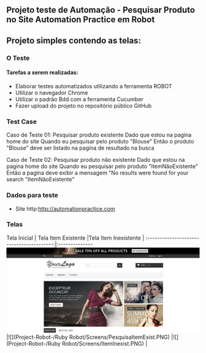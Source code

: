 ## Projeto teste de Automação - Pesquisar Produto no Site Automation Practice em Robot 

Projeto simples contendo as telas: 
 - 
 
### O Teste
#### Tarefas a serem realizadas:
 - Elaborar testes automatizados utilizando a ferramenta ROBOT
 - Utilizar o navegador Chrome
 - Utilizar o padrão Bdd com a ferramenta Cucumber
 - Fazer upload do projeto no repositório público GitHub

 
 ### Test Case


Caso de Teste 01: Pesquisar produto existente
  Dado que estou na pagina home do site
  Quando eu pesquisar pelo produto "Blouse"
  Então o produto "Blouse" deve ser listado na pagina de resultado na busca


Caso de Teste 02: Pesquisar produto não existente
  Dado que estou na pagina home do site
  Quando eu pesquisar pelo produto "ItemNãoExistente"
  Então a pagina deve exibir a mensagem "No results were found for your search "ItemNãoExistente"


  
 ### Dados para teste 
  - Site http:http://automationpractice.com



 ### Telas
 
Tela Inicial                               | Tela Item Existente |Tela Item Inexistente |
  :----------------------------------------:|:--------------
  ![](Screens/PaginaInicial.PNG)  |![](Project-Robot-/Ruby Robot/Screens/PesquisaItemExist.PNG)  |![](Project-Robot-/Ruby Robot/Screens/ItemInexist.PNG)  |


